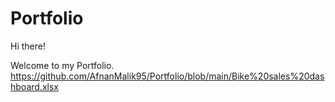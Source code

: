 # Portfolio
Hi there!

Welcome to my Portfolio.
https://github.com/AfnanMalik95/Portfolio/blob/main/Bike%20sales%20dashboard.xlsx
